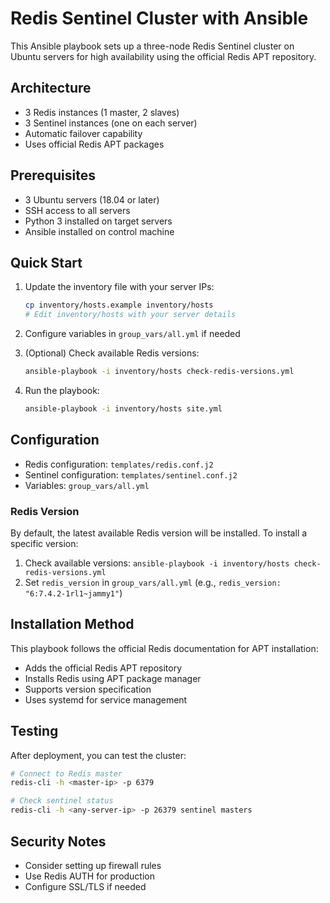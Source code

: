 # Redis Sentinel Cluster with Ansible

This Ansible playbook sets up a three-node Redis Sentinel cluster on Ubuntu servers for high availability using the official Redis APT repository.

## Architecture

- 3 Redis instances (1 master, 2 slaves)
- 3 Sentinel instances (one on each server)
- Automatic failover capability
- Uses official Redis APT packages

## Prerequisites

- 3 Ubuntu servers (18.04 or later)
- SSH access to all servers
- Python 3 installed on target servers
- Ansible installed on control machine

## Quick Start

1. Update the inventory file with your server IPs:
   ```bash
   cp inventory/hosts.example inventory/hosts
   # Edit inventory/hosts with your server details
   ```

2. Configure variables in `group_vars/all.yml` if needed

3. (Optional) Check available Redis versions:
   ```bash
   ansible-playbook -i inventory/hosts check-redis-versions.yml
   ```

4. Run the playbook:
   ```bash
   ansible-playbook -i inventory/hosts site.yml
   ```

## Configuration

- Redis configuration: `templates/redis.conf.j2`
- Sentinel configuration: `templates/sentinel.conf.j2`
- Variables: `group_vars/all.yml`

### Redis Version

By default, the latest available Redis version will be installed. To install a specific version:

1. Check available versions: `ansible-playbook -i inventory/hosts check-redis-versions.yml`
2. Set `redis_version` in `group_vars/all.yml` (e.g., `redis_version: "6:7.4.2-1rl1~jammy1"`)

## Installation Method

This playbook follows the official Redis documentation for APT installation:
- Adds the official Redis APT repository
- Installs Redis using APT package manager
- Supports version specification
- Uses systemd for service management

## Testing

After deployment, you can test the cluster:

```bash
# Connect to Redis master
redis-cli -h <master-ip> -p 6379

# Check sentinel status
redis-cli -h <any-server-ip> -p 26379 sentinel masters
```

## Security Notes

- Consider setting up firewall rules
- Use Redis AUTH for production
- Configure SSL/TLS if needed
